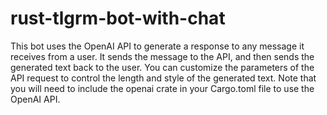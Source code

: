 # rust-tlgrm-bot-with-chat

This bot uses the OpenAI API to generate a response to any message it receives from a user. It sends the message to the API, and then sends the generated text back to the user. You can customize the parameters of the API request to control the length and style of the generated text. Note that you will need to include the openai crate in your Cargo.toml file to use the OpenAI API.